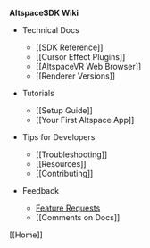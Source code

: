 **AltspaceSDK Wiki**

* Technical Docs
    * [[SDK Reference]]
    * [[Cursor Effect Plugins]]
    * [[AltspaceVR Web Browser]]
    * [[Renderer Versions]]

* Tutorials
    * [[Setup Guide]]
    * [[Your First Altspace App]]

* Tips for Developers
    * [[Troubleshooting]]
    * [[Resources]]
    * [[Contributing]]

* Feedback
    * [Feature Requests] 
    * [[Comments on Docs]]

[[Home]]

[Feature Requests]: http://answers.altvr.com/spaces/14/index.html